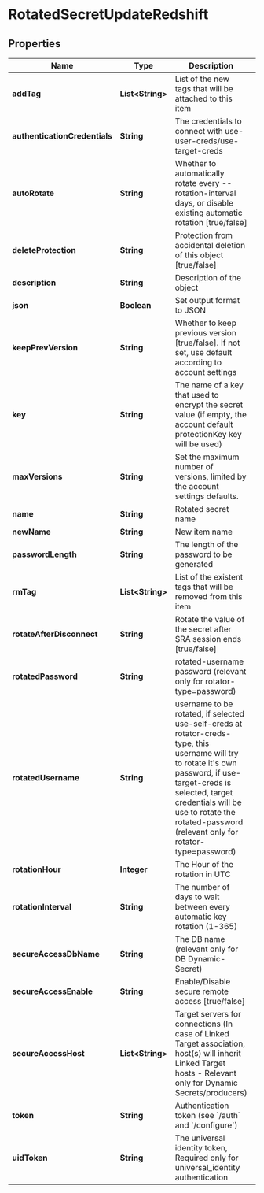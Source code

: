 

# RotatedSecretUpdateRedshift


## Properties

Name | Type | Description | Notes
------------ | ------------- | ------------- | -------------
**addTag** | **List&lt;String&gt;** | List of the new tags that will be attached to this item |  [optional]
**authenticationCredentials** | **String** | The credentials to connect with use-user-creds/use-target-creds |  [optional]
**autoRotate** | **String** | Whether to automatically rotate every --rotation-interval days, or disable existing automatic rotation [true/false] |  [optional]
**deleteProtection** | **String** | Protection from accidental deletion of this object [true/false] |  [optional]
**description** | **String** | Description of the object |  [optional]
**json** | **Boolean** | Set output format to JSON |  [optional]
**keepPrevVersion** | **String** | Whether to keep previous version [true/false]. If not set, use default according to account settings |  [optional]
**key** | **String** | The name of a key that used to encrypt the secret value (if empty, the account default protectionKey key will be used) |  [optional]
**maxVersions** | **String** | Set the maximum number of versions, limited by the account settings defaults. |  [optional]
**name** | **String** | Rotated secret name | 
**newName** | **String** | New item name |  [optional]
**passwordLength** | **String** | The length of the password to be generated |  [optional]
**rmTag** | **List&lt;String&gt;** | List of the existent tags that will be removed from this item |  [optional]
**rotateAfterDisconnect** | **String** | Rotate the value of the secret after SRA session ends [true/false] |  [optional]
**rotatedPassword** | **String** | rotated-username password (relevant only for rotator-type&#x3D;password) |  [optional]
**rotatedUsername** | **String** | username to be rotated, if selected use-self-creds at rotator-creds-type, this username will try to rotate it&#39;s own password, if use-target-creds is selected, target credentials will be use to rotate the rotated-password (relevant only for rotator-type&#x3D;password) |  [optional]
**rotationHour** | **Integer** | The Hour of the rotation in UTC |  [optional]
**rotationInterval** | **String** | The number of days to wait between every automatic key rotation (1-365) |  [optional]
**secureAccessDbName** | **String** | The DB name (relevant only for DB Dynamic-Secret) |  [optional]
**secureAccessEnable** | **String** | Enable/Disable secure remote access [true/false] |  [optional]
**secureAccessHost** | **List&lt;String&gt;** | Target servers for connections (In case of Linked Target association, host(s) will inherit Linked Target hosts - Relevant only for Dynamic Secrets/producers) |  [optional]
**token** | **String** | Authentication token (see &#x60;/auth&#x60; and &#x60;/configure&#x60;) |  [optional]
**uidToken** | **String** | The universal identity token, Required only for universal_identity authentication |  [optional]



